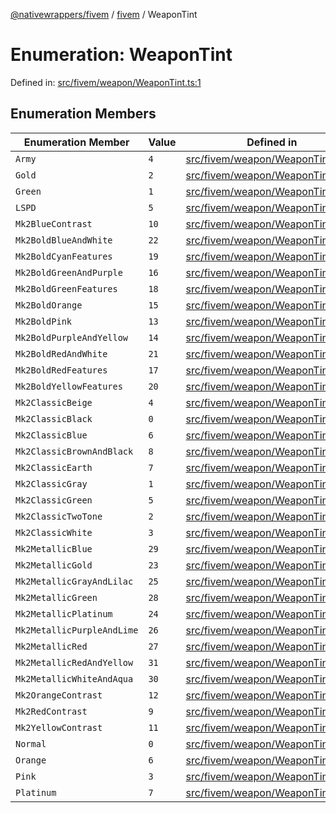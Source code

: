 [@nativewrappers/fivem](../../README.md) / [fivem](../README.md) / WeaponTint

# Enumeration: WeaponTint

Defined in: [src/fivem/weapon/WeaponTint.ts:1](https://github.com/nativewrappers/nativewrappers/blob/c60977197fc03a84e577475a74a7b129c71770ca/src/fivem/weapon/WeaponTint.ts#L1)

## Enumeration Members

| Enumeration Member | Value | Defined in |
| ------ | ------ | ------ |
| <a id="army"></a> `Army` | `4` | [src/fivem/weapon/WeaponTint.ts:38](https://github.com/nativewrappers/nativewrappers/blob/c60977197fc03a84e577475a74a7b129c71770ca/src/fivem/weapon/WeaponTint.ts#L38) |
| <a id="gold"></a> `Gold` | `2` | [src/fivem/weapon/WeaponTint.ts:36](https://github.com/nativewrappers/nativewrappers/blob/c60977197fc03a84e577475a74a7b129c71770ca/src/fivem/weapon/WeaponTint.ts#L36) |
| <a id="green"></a> `Green` | `1` | [src/fivem/weapon/WeaponTint.ts:35](https://github.com/nativewrappers/nativewrappers/blob/c60977197fc03a84e577475a74a7b129c71770ca/src/fivem/weapon/WeaponTint.ts#L35) |
| <a id="lspd"></a> `LSPD` | `5` | [src/fivem/weapon/WeaponTint.ts:39](https://github.com/nativewrappers/nativewrappers/blob/c60977197fc03a84e577475a74a7b129c71770ca/src/fivem/weapon/WeaponTint.ts#L39) |
| <a id="mk2bluecontrast"></a> `Mk2BlueContrast` | `10` | [src/fivem/weapon/WeaponTint.ts:12](https://github.com/nativewrappers/nativewrappers/blob/c60977197fc03a84e577475a74a7b129c71770ca/src/fivem/weapon/WeaponTint.ts#L12) |
| <a id="mk2boldblueandwhite"></a> `Mk2BoldBlueAndWhite` | `22` | [src/fivem/weapon/WeaponTint.ts:24](https://github.com/nativewrappers/nativewrappers/blob/c60977197fc03a84e577475a74a7b129c71770ca/src/fivem/weapon/WeaponTint.ts#L24) |
| <a id="mk2boldcyanfeatures"></a> `Mk2BoldCyanFeatures` | `19` | [src/fivem/weapon/WeaponTint.ts:21](https://github.com/nativewrappers/nativewrappers/blob/c60977197fc03a84e577475a74a7b129c71770ca/src/fivem/weapon/WeaponTint.ts#L21) |
| <a id="mk2boldgreenandpurple"></a> `Mk2BoldGreenAndPurple` | `16` | [src/fivem/weapon/WeaponTint.ts:18](https://github.com/nativewrappers/nativewrappers/blob/c60977197fc03a84e577475a74a7b129c71770ca/src/fivem/weapon/WeaponTint.ts#L18) |
| <a id="mk2boldgreenfeatures"></a> `Mk2BoldGreenFeatures` | `18` | [src/fivem/weapon/WeaponTint.ts:20](https://github.com/nativewrappers/nativewrappers/blob/c60977197fc03a84e577475a74a7b129c71770ca/src/fivem/weapon/WeaponTint.ts#L20) |
| <a id="mk2boldorange"></a> `Mk2BoldOrange` | `15` | [src/fivem/weapon/WeaponTint.ts:17](https://github.com/nativewrappers/nativewrappers/blob/c60977197fc03a84e577475a74a7b129c71770ca/src/fivem/weapon/WeaponTint.ts#L17) |
| <a id="mk2boldpink"></a> `Mk2BoldPink` | `13` | [src/fivem/weapon/WeaponTint.ts:15](https://github.com/nativewrappers/nativewrappers/blob/c60977197fc03a84e577475a74a7b129c71770ca/src/fivem/weapon/WeaponTint.ts#L15) |
| <a id="mk2boldpurpleandyellow"></a> `Mk2BoldPurpleAndYellow` | `14` | [src/fivem/weapon/WeaponTint.ts:16](https://github.com/nativewrappers/nativewrappers/blob/c60977197fc03a84e577475a74a7b129c71770ca/src/fivem/weapon/WeaponTint.ts#L16) |
| <a id="mk2boldredandwhite"></a> `Mk2BoldRedAndWhite` | `21` | [src/fivem/weapon/WeaponTint.ts:23](https://github.com/nativewrappers/nativewrappers/blob/c60977197fc03a84e577475a74a7b129c71770ca/src/fivem/weapon/WeaponTint.ts#L23) |
| <a id="mk2boldredfeatures"></a> `Mk2BoldRedFeatures` | `17` | [src/fivem/weapon/WeaponTint.ts:19](https://github.com/nativewrappers/nativewrappers/blob/c60977197fc03a84e577475a74a7b129c71770ca/src/fivem/weapon/WeaponTint.ts#L19) |
| <a id="mk2boldyellowfeatures"></a> `Mk2BoldYellowFeatures` | `20` | [src/fivem/weapon/WeaponTint.ts:22](https://github.com/nativewrappers/nativewrappers/blob/c60977197fc03a84e577475a74a7b129c71770ca/src/fivem/weapon/WeaponTint.ts#L22) |
| <a id="mk2classicbeige"></a> `Mk2ClassicBeige` | `4` | [src/fivem/weapon/WeaponTint.ts:6](https://github.com/nativewrappers/nativewrappers/blob/c60977197fc03a84e577475a74a7b129c71770ca/src/fivem/weapon/WeaponTint.ts#L6) |
| <a id="mk2classicblack"></a> `Mk2ClassicBlack` | `0` | [src/fivem/weapon/WeaponTint.ts:2](https://github.com/nativewrappers/nativewrappers/blob/c60977197fc03a84e577475a74a7b129c71770ca/src/fivem/weapon/WeaponTint.ts#L2) |
| <a id="mk2classicblue"></a> `Mk2ClassicBlue` | `6` | [src/fivem/weapon/WeaponTint.ts:8](https://github.com/nativewrappers/nativewrappers/blob/c60977197fc03a84e577475a74a7b129c71770ca/src/fivem/weapon/WeaponTint.ts#L8) |
| <a id="mk2classicbrownandblack"></a> `Mk2ClassicBrownAndBlack` | `8` | [src/fivem/weapon/WeaponTint.ts:10](https://github.com/nativewrappers/nativewrappers/blob/c60977197fc03a84e577475a74a7b129c71770ca/src/fivem/weapon/WeaponTint.ts#L10) |
| <a id="mk2classicearth"></a> `Mk2ClassicEarth` | `7` | [src/fivem/weapon/WeaponTint.ts:9](https://github.com/nativewrappers/nativewrappers/blob/c60977197fc03a84e577475a74a7b129c71770ca/src/fivem/weapon/WeaponTint.ts#L9) |
| <a id="mk2classicgray"></a> `Mk2ClassicGray` | `1` | [src/fivem/weapon/WeaponTint.ts:3](https://github.com/nativewrappers/nativewrappers/blob/c60977197fc03a84e577475a74a7b129c71770ca/src/fivem/weapon/WeaponTint.ts#L3) |
| <a id="mk2classicgreen"></a> `Mk2ClassicGreen` | `5` | [src/fivem/weapon/WeaponTint.ts:7](https://github.com/nativewrappers/nativewrappers/blob/c60977197fc03a84e577475a74a7b129c71770ca/src/fivem/weapon/WeaponTint.ts#L7) |
| <a id="mk2classictwotone"></a> `Mk2ClassicTwoTone` | `2` | [src/fivem/weapon/WeaponTint.ts:4](https://github.com/nativewrappers/nativewrappers/blob/c60977197fc03a84e577475a74a7b129c71770ca/src/fivem/weapon/WeaponTint.ts#L4) |
| <a id="mk2classicwhite"></a> `Mk2ClassicWhite` | `3` | [src/fivem/weapon/WeaponTint.ts:5](https://github.com/nativewrappers/nativewrappers/blob/c60977197fc03a84e577475a74a7b129c71770ca/src/fivem/weapon/WeaponTint.ts#L5) |
| <a id="mk2metallicblue"></a> `Mk2MetallicBlue` | `29` | [src/fivem/weapon/WeaponTint.ts:31](https://github.com/nativewrappers/nativewrappers/blob/c60977197fc03a84e577475a74a7b129c71770ca/src/fivem/weapon/WeaponTint.ts#L31) |
| <a id="mk2metallicgold"></a> `Mk2MetallicGold` | `23` | [src/fivem/weapon/WeaponTint.ts:25](https://github.com/nativewrappers/nativewrappers/blob/c60977197fc03a84e577475a74a7b129c71770ca/src/fivem/weapon/WeaponTint.ts#L25) |
| <a id="mk2metallicgrayandlilac"></a> `Mk2MetallicGrayAndLilac` | `25` | [src/fivem/weapon/WeaponTint.ts:27](https://github.com/nativewrappers/nativewrappers/blob/c60977197fc03a84e577475a74a7b129c71770ca/src/fivem/weapon/WeaponTint.ts#L27) |
| <a id="mk2metallicgreen"></a> `Mk2MetallicGreen` | `28` | [src/fivem/weapon/WeaponTint.ts:30](https://github.com/nativewrappers/nativewrappers/blob/c60977197fc03a84e577475a74a7b129c71770ca/src/fivem/weapon/WeaponTint.ts#L30) |
| <a id="mk2metallicplatinum"></a> `Mk2MetallicPlatinum` | `24` | [src/fivem/weapon/WeaponTint.ts:26](https://github.com/nativewrappers/nativewrappers/blob/c60977197fc03a84e577475a74a7b129c71770ca/src/fivem/weapon/WeaponTint.ts#L26) |
| <a id="mk2metallicpurpleandlime"></a> `Mk2MetallicPurpleAndLime` | `26` | [src/fivem/weapon/WeaponTint.ts:28](https://github.com/nativewrappers/nativewrappers/blob/c60977197fc03a84e577475a74a7b129c71770ca/src/fivem/weapon/WeaponTint.ts#L28) |
| <a id="mk2metallicred"></a> `Mk2MetallicRed` | `27` | [src/fivem/weapon/WeaponTint.ts:29](https://github.com/nativewrappers/nativewrappers/blob/c60977197fc03a84e577475a74a7b129c71770ca/src/fivem/weapon/WeaponTint.ts#L29) |
| <a id="mk2metallicredandyellow"></a> `Mk2MetallicRedAndYellow` | `31` | [src/fivem/weapon/WeaponTint.ts:33](https://github.com/nativewrappers/nativewrappers/blob/c60977197fc03a84e577475a74a7b129c71770ca/src/fivem/weapon/WeaponTint.ts#L33) |
| <a id="mk2metallicwhiteandaqua"></a> `Mk2MetallicWhiteAndAqua` | `30` | [src/fivem/weapon/WeaponTint.ts:32](https://github.com/nativewrappers/nativewrappers/blob/c60977197fc03a84e577475a74a7b129c71770ca/src/fivem/weapon/WeaponTint.ts#L32) |
| <a id="mk2orangecontrast"></a> `Mk2OrangeContrast` | `12` | [src/fivem/weapon/WeaponTint.ts:14](https://github.com/nativewrappers/nativewrappers/blob/c60977197fc03a84e577475a74a7b129c71770ca/src/fivem/weapon/WeaponTint.ts#L14) |
| <a id="mk2redcontrast"></a> `Mk2RedContrast` | `9` | [src/fivem/weapon/WeaponTint.ts:11](https://github.com/nativewrappers/nativewrappers/blob/c60977197fc03a84e577475a74a7b129c71770ca/src/fivem/weapon/WeaponTint.ts#L11) |
| <a id="mk2yellowcontrast"></a> `Mk2YellowContrast` | `11` | [src/fivem/weapon/WeaponTint.ts:13](https://github.com/nativewrappers/nativewrappers/blob/c60977197fc03a84e577475a74a7b129c71770ca/src/fivem/weapon/WeaponTint.ts#L13) |
| <a id="normal"></a> `Normal` | `0` | [src/fivem/weapon/WeaponTint.ts:34](https://github.com/nativewrappers/nativewrappers/blob/c60977197fc03a84e577475a74a7b129c71770ca/src/fivem/weapon/WeaponTint.ts#L34) |
| <a id="orange"></a> `Orange` | `6` | [src/fivem/weapon/WeaponTint.ts:40](https://github.com/nativewrappers/nativewrappers/blob/c60977197fc03a84e577475a74a7b129c71770ca/src/fivem/weapon/WeaponTint.ts#L40) |
| <a id="pink"></a> `Pink` | `3` | [src/fivem/weapon/WeaponTint.ts:37](https://github.com/nativewrappers/nativewrappers/blob/c60977197fc03a84e577475a74a7b129c71770ca/src/fivem/weapon/WeaponTint.ts#L37) |
| <a id="platinum"></a> `Platinum` | `7` | [src/fivem/weapon/WeaponTint.ts:41](https://github.com/nativewrappers/nativewrappers/blob/c60977197fc03a84e577475a74a7b129c71770ca/src/fivem/weapon/WeaponTint.ts#L41) |
